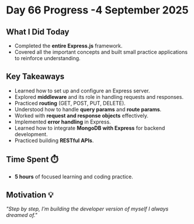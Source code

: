 # Day 66 Progress -4 September 2025

## What I Did Today
- Completed the **entire Express.js** framework.
- Covered all the important concepts and built small practice applications to reinforce understanding.

## Key Takeaways
- Learned how to set up and configure an Express server.
- Explored **middleware** and its role in handling requests and responses.
- Practiced **routing** (GET, POST, PUT, DELETE).
- Understood how to handle **query params** and **route params**.
- Worked with **request and response objects** effectively.
- Implemented **error handling** in Express.
- Learned how to integrate **MongoDB with Express** for backend development.
- Practiced building **RESTful APIs**.

## Time Spent ⏱️
- **5 hours** of focused learning and coding practice.

## Motivation 💡
*"Step by step, I’m building the developer version of myself I always dreamed of."* 
